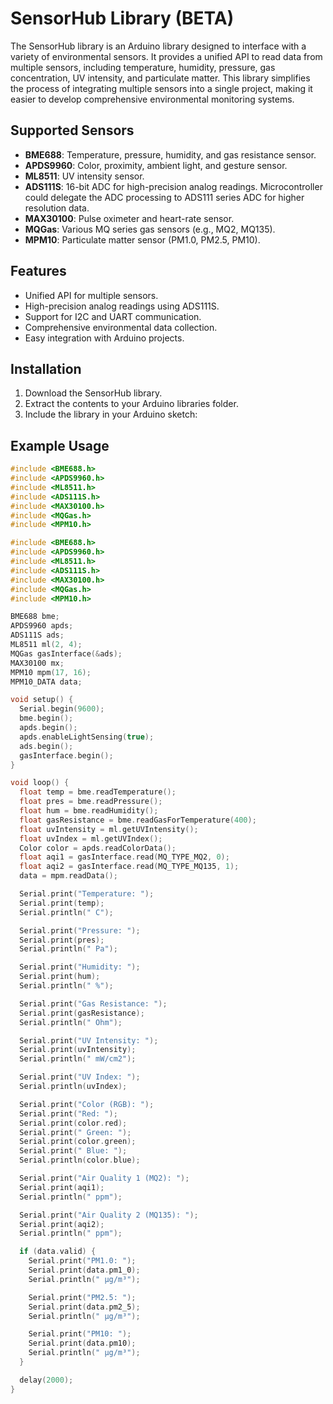 # SensorHub Library (BETA)

The SensorHub library is an Arduino library designed to interface with a variety of environmental sensors. It provides a unified API to read data from multiple sensors, including temperature, humidity, pressure, gas concentration, UV intensity, and particulate matter. This library simplifies the process of integrating multiple sensors into a single project, making it easier to develop comprehensive environmental monitoring systems.

## Supported Sensors

- **BME688**: Temperature, pressure, humidity, and gas resistance sensor.
- **APDS9960**: Color, proximity, ambient light, and gesture sensor.
- **ML8511**: UV intensity sensor.
- **ADS111S**: 16-bit ADC for high-precision analog readings. Microcontroller could delegate the ADC processing to ADS111 series ADC for higher resolution data.
- **MAX30100**: Pulse oximeter and heart-rate sensor.
- **MQGas**: Various MQ series gas sensors (e.g., MQ2, MQ135).
- **MPM10**: Particulate matter sensor (PM1.0, PM2.5, PM10).

## Features

- Unified API for multiple sensors.
- High-precision analog readings using ADS111S.
- Support for I2C and UART communication.
- Comprehensive environmental data collection.
- Easy integration with Arduino projects.

## Installation

1. Download the SensorHub library.
2. Extract the contents to your Arduino libraries folder.
3. Include the library in your Arduino sketch:

## Example Usage

```cpp
#include <BME688.h>
#include <APDS9960.h>
#include <ML8511.h>
#include <ADS111S.h>
#include <MAX30100.h>
#include <MQGas.h>
#include <MPM10.h>

#include <BME688.h>
#include <APDS9960.h>
#include <ML8511.h>
#include <ADS111S.h>
#include <MAX30100.h>
#include <MQGas.h>
#include <MPM10.h>

BME688 bme;
APDS9960 apds;
ADS111S ads;
ML8511 ml(2, 4);
MQGas gasInterface(&ads);
MAX30100 mx;
MPM10 mpm(17, 16);
MPM10_DATA data;

void setup() {
  Serial.begin(9600);
  bme.begin();
  apds.begin();
  apds.enableLightSensing(true);
  ads.begin();
  gasInterface.begin();
}

void loop() {
  float temp = bme.readTemperature();
  float pres = bme.readPressure();
  float hum = bme.readHumidity();
  float gasResistance = bme.readGasForTemperature(400);
  float uvIntensity = ml.getUVIntensity();
  float uvIndex = ml.getUVIndex();
  Color color = apds.readColorData();
  float aqi1 = gasInterface.read(MQ_TYPE_MQ2, 0);
  float aqi2 = gasInterface.read(MQ_TYPE_MQ135, 1);
  data = mpm.readData();

  Serial.print("Temperature: ");
  Serial.print(temp);
  Serial.println(" C");

  Serial.print("Pressure: ");
  Serial.print(pres);
  Serial.println(" Pa");

  Serial.print("Humidity: ");
  Serial.print(hum);
  Serial.println(" %");

  Serial.print("Gas Resistance: ");
  Serial.print(gasResistance);
  Serial.println(" Ohm");

  Serial.print("UV Intensity: ");
  Serial.print(uvIntensity);
  Serial.println(" mW/cm2");

  Serial.print("UV Index: ");
  Serial.println(uvIndex);

  Serial.print("Color (RGB): ");
  Serial.print("Red: ");
  Serial.print(color.red);
  Serial.print(" Green: ");
  Serial.print(color.green);
  Serial.print(" Blue: ");
  Serial.println(color.blue);

  Serial.print("Air Quality 1 (MQ2): ");
  Serial.print(aqi1);
  Serial.println(" ppm");

  Serial.print("Air Quality 2 (MQ135): ");
  Serial.print(aqi2);
  Serial.println(" ppm");

  if (data.valid) {
    Serial.print("PM1.0: ");
    Serial.print(data.pm1_0);
    Serial.println(" µg/m³");

    Serial.print("PM2.5: ");
    Serial.print(data.pm2_5);
    Serial.println(" µg/m³");

    Serial.print("PM10: ");
    Serial.print(data.pm10);
    Serial.println(" µg/m³");
  }

  delay(2000);
}
